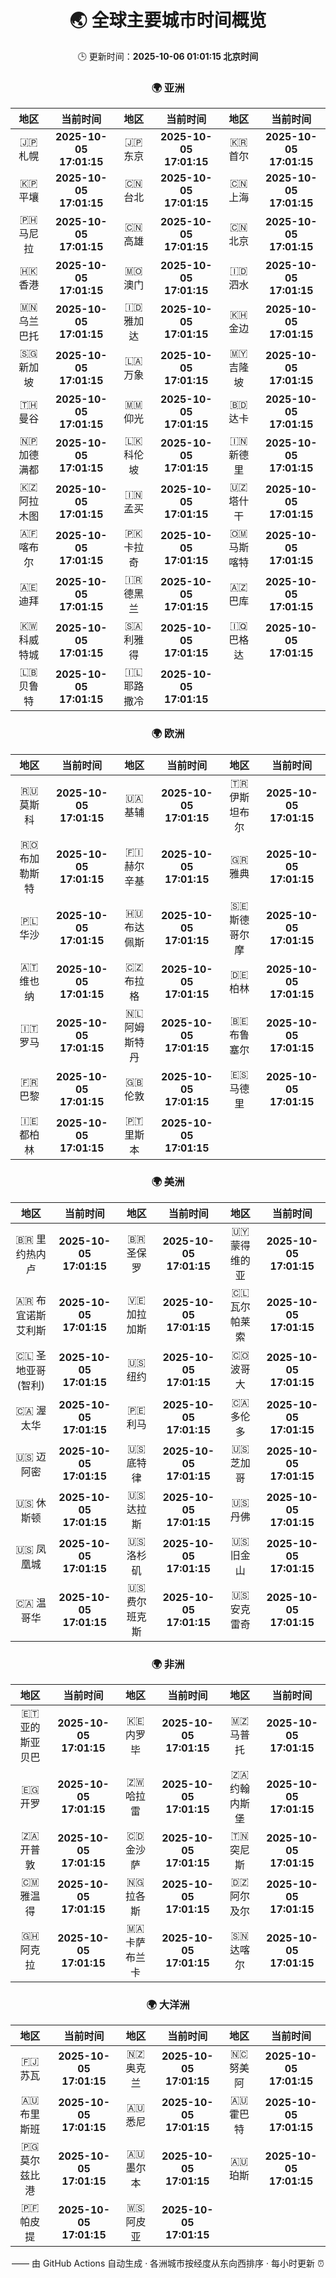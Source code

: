 <!-- GENERATED_BY_GMC_SCRIPT -->
<div align="center">

# 🌏 全球主要城市时间概览

🕒 更新时间：**2025-10-06 01:01:15 北京时间**

### 🌍 亚洲

| 地区 | 当前时间 | 地区 | 当前时间 | 地区 | 当前时间 |
| :--: | :--: | :--: | :--: | :--: | :--: |
| 🇯🇵 札幌 | **2025-10-05 17:01:15** | 🇯🇵 东京 | **2025-10-05 17:01:15** | 🇰🇷 首尔 | **2025-10-05 17:01:15** |
| 🇰🇵 平壤 | **2025-10-05 17:01:15** | 🇨🇳 台北 | **2025-10-05 17:01:15** | 🇨🇳 上海 | **2025-10-05 17:01:15** |
| 🇵🇭 马尼拉 | **2025-10-05 17:01:15** | 🇨🇳 高雄 | **2025-10-05 17:01:15** | 🇨🇳 北京 | **2025-10-05 17:01:15** |
| 🇭🇰 香港 | **2025-10-05 17:01:15** | 🇲🇴 澳门 | **2025-10-05 17:01:15** | 🇮🇩 泗水 | **2025-10-05 17:01:15** |
| 🇲🇳 乌兰巴托 | **2025-10-05 17:01:15** | 🇮🇩 雅加达 | **2025-10-05 17:01:15** | 🇰🇭 金边 | **2025-10-05 17:01:15** |
| 🇸🇬 新加坡 | **2025-10-05 17:01:15** | 🇱🇦 万象 | **2025-10-05 17:01:15** | 🇲🇾 吉隆坡 | **2025-10-05 17:01:15** |
| 🇹🇭 曼谷 | **2025-10-05 17:01:15** | 🇲🇲 仰光 | **2025-10-05 17:01:15** | 🇧🇩 达卡 | **2025-10-05 17:01:15** |
| 🇳🇵 加德满都 | **2025-10-05 17:01:15** | 🇱🇰 科伦坡 | **2025-10-05 17:01:15** | 🇮🇳 新德里 | **2025-10-05 17:01:15** |
| 🇰🇿 阿拉木图 | **2025-10-05 17:01:15** | 🇮🇳 孟买 | **2025-10-05 17:01:15** | 🇺🇿 塔什干 | **2025-10-05 17:01:15** |
| 🇦🇫 喀布尔 | **2025-10-05 17:01:15** | 🇵🇰 卡拉奇 | **2025-10-05 17:01:15** | 🇴🇲 马斯喀特 | **2025-10-05 17:01:15** |
| 🇦🇪 迪拜 | **2025-10-05 17:01:15** | 🇮🇷 德黑兰 | **2025-10-05 17:01:15** | 🇦🇿 巴库 | **2025-10-05 17:01:15** |
| 🇰🇼 科威特城 | **2025-10-05 17:01:15** | 🇸🇦 利雅得 | **2025-10-05 17:01:15** | 🇮🇶 巴格达 | **2025-10-05 17:01:15** |
| 🇱🇧 贝鲁特 | **2025-10-05 17:01:15** | 🇮🇱 耶路撒冷 | **2025-10-05 17:01:15** |   |   |

### 🌍 欧洲

| 地区 | 当前时间 | 地区 | 当前时间 | 地区 | 当前时间 |
| :--: | :--: | :--: | :--: | :--: | :--: |
| 🇷🇺 莫斯科 | **2025-10-05 17:01:15** | 🇺🇦 基辅 | **2025-10-05 17:01:15** | 🇹🇷 伊斯坦布尔 | **2025-10-05 17:01:15** |
| 🇷🇴 布加勒斯特 | **2025-10-05 17:01:15** | 🇫🇮 赫尔辛基 | **2025-10-05 17:01:15** | 🇬🇷 雅典 | **2025-10-05 17:01:15** |
| 🇵🇱 华沙 | **2025-10-05 17:01:15** | 🇭🇺 布达佩斯 | **2025-10-05 17:01:15** | 🇸🇪 斯德哥尔摩 | **2025-10-05 17:01:15** |
| 🇦🇹 维也纳 | **2025-10-05 17:01:15** | 🇨🇿 布拉格 | **2025-10-05 17:01:15** | 🇩🇪 柏林 | **2025-10-05 17:01:15** |
| 🇮🇹 罗马 | **2025-10-05 17:01:15** | 🇳🇱 阿姆斯特丹 | **2025-10-05 17:01:15** | 🇧🇪 布鲁塞尔 | **2025-10-05 17:01:15** |
| 🇫🇷 巴黎 | **2025-10-05 17:01:15** | 🇬🇧 伦敦 | **2025-10-05 17:01:15** | 🇪🇸 马德里 | **2025-10-05 17:01:15** |
| 🇮🇪 都柏林 | **2025-10-05 17:01:15** | 🇵🇹 里斯本 | **2025-10-05 17:01:15** |   |   |

### 🌍 美洲

| 地区 | 当前时间 | 地区 | 当前时间 | 地区 | 当前时间 |
| :--: | :--: | :--: | :--: | :--: | :--: |
| 🇧🇷 里约热内卢 | **2025-10-05 17:01:15** | 🇧🇷 圣保罗 | **2025-10-05 17:01:15** | 🇺🇾 蒙得维的亚 | **2025-10-05 17:01:15** |
| 🇦🇷 布宜诺斯艾利斯 | **2025-10-05 17:01:15** | 🇻🇪 加拉加斯 | **2025-10-05 17:01:15** | 🇨🇱 瓦尔帕莱索 | **2025-10-05 17:01:15** |
| 🇨🇱 圣地亚哥(智利) | **2025-10-05 17:01:15** | 🇺🇸 纽约 | **2025-10-05 17:01:15** | 🇨🇴 波哥大 | **2025-10-05 17:01:15** |
| 🇨🇦 渥太华 | **2025-10-05 17:01:15** | 🇵🇪 利马 | **2025-10-05 17:01:15** | 🇨🇦 多伦多 | **2025-10-05 17:01:15** |
| 🇺🇸 迈阿密 | **2025-10-05 17:01:15** | 🇺🇸 底特律 | **2025-10-05 17:01:15** | 🇺🇸 芝加哥 | **2025-10-05 17:01:15** |
| 🇺🇸 休斯顿 | **2025-10-05 17:01:15** | 🇺🇸 达拉斯 | **2025-10-05 17:01:15** | 🇺🇸 丹佛 | **2025-10-05 17:01:15** |
| 🇺🇸 凤凰城 | **2025-10-05 17:01:15** | 🇺🇸 洛杉矶 | **2025-10-05 17:01:15** | 🇺🇸 旧金山 | **2025-10-05 17:01:15** |
| 🇨🇦 温哥华 | **2025-10-05 17:01:15** | 🇺🇸 费尔班克斯 | **2025-10-05 17:01:15** | 🇺🇸 安克雷奇 | **2025-10-05 17:01:15** |

### 🌍 非洲

| 地区 | 当前时间 | 地区 | 当前时间 | 地区 | 当前时间 |
| :--: | :--: | :--: | :--: | :--: | :--: |
| 🇪🇹 亚的斯亚贝巴 | **2025-10-05 17:01:15** | 🇰🇪 内罗毕 | **2025-10-05 17:01:15** | 🇲🇿 马普托 | **2025-10-05 17:01:15** |
| 🇪🇬 开罗 | **2025-10-05 17:01:15** | 🇿🇼 哈拉雷 | **2025-10-05 17:01:15** | 🇿🇦 约翰内斯堡 | **2025-10-05 17:01:15** |
| 🇿🇦 开普敦 | **2025-10-05 17:01:15** | 🇨🇩 金沙萨 | **2025-10-05 17:01:15** | 🇹🇳 突尼斯 | **2025-10-05 17:01:15** |
| 🇨🇲 雅温得 | **2025-10-05 17:01:15** | 🇳🇬 拉各斯 | **2025-10-05 17:01:15** | 🇩🇿 阿尔及尔 | **2025-10-05 17:01:15** |
| 🇬🇭 阿克拉 | **2025-10-05 17:01:15** | 🇲🇦 卡萨布兰卡 | **2025-10-05 17:01:15** | 🇸🇳 达喀尔 | **2025-10-05 17:01:15** |

### 🌍 大洋洲

| 地区 | 当前时间 | 地区 | 当前时间 | 地区 | 当前时间 |
| :--: | :--: | :--: | :--: | :--: | :--: |
| 🇫🇯 苏瓦 | **2025-10-05 17:01:15** | 🇳🇿 奥克兰 | **2025-10-05 17:01:15** | 🇳🇨 努美阿 | **2025-10-05 17:01:15** |
| 🇦🇺 布里斯班 | **2025-10-05 17:01:15** | 🇦🇺 悉尼 | **2025-10-05 17:01:15** | 🇦🇺 霍巴特 | **2025-10-05 17:01:15** |
| 🇵🇬 莫尔兹比港 | **2025-10-05 17:01:15** | 🇦🇺 墨尔本 | **2025-10-05 17:01:15** | 🇦🇺 珀斯 | **2025-10-05 17:01:15** |
| 🇵🇫 帕皮提 | **2025-10-05 17:01:15** | 🇼🇸 阿皮亚 | **2025-10-05 17:01:15** |   |   |

—— 由 GitHub Actions 自动生成 · 各洲城市按经度从东向西排序 · 每小时更新 ⏰

</div>
